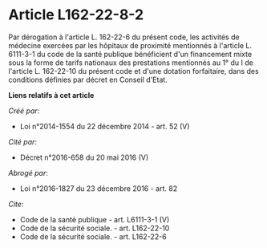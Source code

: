 # Article L162-22-8-2

Par dérogation à l'article L. 162-22-6 du présent code, les activités de médecine exercées par les hôpitaux de proximité
mentionnés à l'article L. 6111-3-1 du code de la santé publique bénéficient d'un financement mixte sous la forme de tarifs
nationaux des prestations mentionnés au 1° du I de l'article L. 162-22-10 du présent code et d'une dotation forfaitaire, dans
des conditions définies par décret en Conseil d'Etat.

**Liens relatifs à cet article**

_Créé par_:

  - Loi n°2014-1554 du 22 décembre 2014 - art. 52 (V)

_Cité par_:

  - Décret n°2016-658 du 20 mai 2016 (V)

_Abrogé par_:

  - Loi n°2016-1827 du 23 décembre 2016 - art. 82

_Cite_:

  - Code de la santé publique - art. L6111-3-1 (V)
  - Code de la sécurité sociale. - art. L162-22-10
  - Code de la sécurité sociale. - art. L162-22-6
